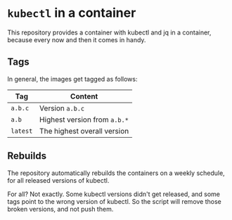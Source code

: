 # `kubectl` in a container

This repository provides a container with kubectl and jq in a container, because every now and then it comes
in handy.

## Tags

In general, the images get tagged as follows:

| Tag | Content |
| ----| --------|
| `a.b.c`  | Version `a.b.c` |
| `a.b`    | Highest version from `a.b.*` |
| `latest` | The highest overall version |

## Rebuilds

The repository automatically rebuilds the containers on a weekly schedule, for all released versions of kubectl.

For all? Not exactly. Some kubectl versions didn't get released, and some tags point to the wrong version of kubectl. So
the script will remove those broken versions, and not push them.
